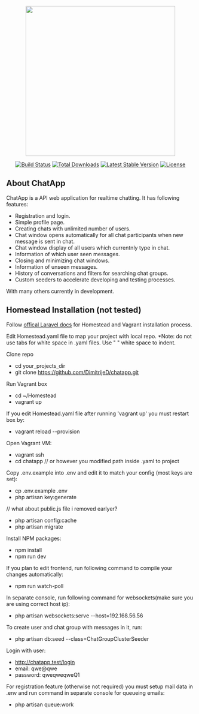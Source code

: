 <p align="center"><a href="https://laravel.com" target="_blank"><img src="https://raw.githubusercontent.com/laravel/art/master/logo-lockup/5%20SVG/2%20CMYK/1%20Full%20Color/laravel-logolockup-cmyk-red.svg" width="400"></a></p>

<p align="center">
<a href="https://travis-ci.org/laravel/framework"><img src="https://travis-ci.org/laravel/framework.svg" alt="Build Status"></a>
<a href="https://packagist.org/packages/laravel/framework"><img src="https://img.shields.io/packagist/dt/laravel/framework" alt="Total Downloads"></a>
<a href="https://packagist.org/packages/laravel/framework"><img src="https://img.shields.io/packagist/v/laravel/framework" alt="Latest Stable Version"></a>
<a href="https://packagist.org/packages/laravel/framework"><img src="https://img.shields.io/packagist/l/laravel/framework" alt="License"></a>
</p>

## About ChatApp

ChatApp is a API web application for realtime chatting. It has following features:

- Registration and login.
- Simple profile page.
- Creating chats with unlimited number of users.
- Chat window opens automatically for all chat participants when new message is sent in chat.
- Chat window display of all users which currentnly type in chat.
- Information of which user seen messages.
- Closing and minimizing chat windows.
- Information of unseen messages.
- History of conversations and filters for searching chat groups.
- Custom seeders to accelerate developing and testing processes.

With many others currently in development.

## Homestead Installation (not tested)

Follow [offical Laravel docs](https://laravel.com/docs/8.x/homestead) for Homestead and Vagrant installation process.

Edit Homestead.yaml file to map your project with local repo. 
*Note: do not use tabs for white space in .yaml files. Use " " white space to indent. 

Clone repo

- cd your_projects_dir
- git clone https://github.com/DimitrijeD/chatapp.git

Run Vagrant box

- cd ~/Homestead
- vagrant up

If you edit Homestead.yaml file after running 'vagrant up' you must restart box by:

- vagrant reload --provision

Open Vagrant VM:

- vagrant ssh 
- cd chatapp // or however you modified path inside .yaml to project

Copy .env.example into .env and edit it to match your config (most keys are set):

- cp .env.example .env
- php artisan key:generate

// what about public.js file i removed earlyer?

- php artisan config:cache
- php artisan migrate

Install NPM packages:

- npm install
- npm run dev

If you plan to edit frontend, run following command to compile your changes automatically:

- npm run watch-poll 

In separate console, run following command for websockets(make sure you are using correct host ip):

- php artisan websockets:serve --host=192.168.56.56

To create user and chat group with messages in it, run:

- php artisan db:seed --class=ChatGroupClusterSeeder

Login with user:

- http://chatapp.test/login
- email:    qwe@qwe
- password: qweqweqweQ1

For registration feature (otherwise not required) you must setup mail data in .env and run command in separate console for queueing emails:

- php artisan queue:work

